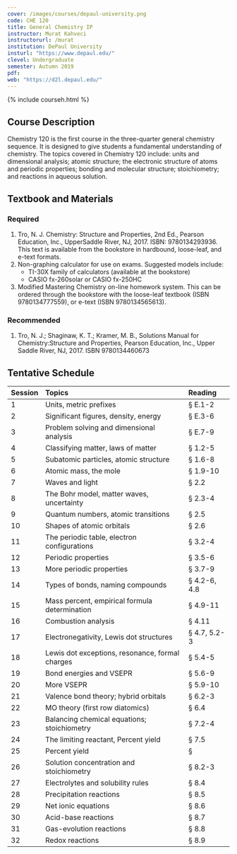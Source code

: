 ```yaml
---
cover: /images/courses/depaul-university.png
code: CHE 120
title: General Chemistry IP
instructor: Murat Kahveci
instructorurl: /murat
institution: DePaul University
insturl: "https://www.depaul.edu/"
clevel: Undergraduate
semester: Autumn 2019
pdf:
web: "https://d2l.depaul.edu/"
---
```

{% include courseh.html %}

## Course Description

Chemistry 120 is the first course in the three-quarter general chemistry sequence. It is designed to
give students a fundamental understanding of chemistry. The topics covered in Chemistry 120 include: units and dimensional analysis; atomic structure; the electronic structure of atoms and periodic properties; bonding and molecular structure; stoichiometry; and reactions in aqueous solution.

## Textbook and Materials

### Required

1. Tro, N. J. Chemistry: Structure and Properties, 2nd Ed., Pearson Education, Inc., UpperSaddle River, NJ, 2017. ISBN: 9780134293936. This text is available from the bookstore in hardbound, loose-leaf, and e-text formats.
2. Non-graphing calculator for use on exams. Suggested models include:
    * TI-30X family of calculators (available at the bookstore)
    * CASIO fx-260solar or CASIO fx-250HC
3. Modified Mastering Chemistry on-line homework system. This can be ordered through the bookstore with the loose-leaf textbook (ISBN 9780134777559), or e-text (ISBN 9780134565613).

### Recommended

1. Tro, N. J.; Shaginaw, K. T.; Kramer, M. B., Solutions Manual for Chemistry:Structure and Properties, Pearson Education, Inc., Upper Saddle River, NJ, 2017. ISBN 9780134460673

## Tentative Schedule 

| Session      | Topics | Reading |
|:-------|:-------| :-------|
|  1  |  Units, metric prefixes | &sect; E.1-2 |
|  2 | Significant figures, density, energy  | &sect; E.3-6  |
|  3 | Problem solving and dimensional analysis | &sect; E.7-9 |
|  4 | Classifying matter, laws of matter | &sect; 1.2-5 |
|  5 | Subatomic particles, atomic structure | &sect; 1.6-8 |
|  6 | Atomic mass, the mole | &sect; 1.9-10 |
|  7 | Waves and light | &sect; 2.2 |
|  8 | The Bohr model, matter waves, uncertainty | &sect; 2.3-4 |
|  9 | Quantum numbers, atomic transitions | &sect; 2.5 |
|  10 | Shapes of atomic orbitals | &sect; 2.6 |
|  11 | The periodic table, electron configurations | &sect; 3.2-4 |
|  12 | Periodic properties | &sect; 3.5-6 |
|  13 | More periodic properties | &sect; 3.7-9 |
|  14 | Types of bonds, naming compounds | &sect; 4.2-6, 4.8 |
|  15 | Mass percent, empirical formula determination | &sect; 4.9-11 |
|  16 | Combustion analysis | &sect; 4.11 |
|  17 | Electronegativity, Lewis dot structures | &sect; 4.7, 5.2-3 |
|  18 | Lewis dot exceptions, resonance, formal charges | &sect; 5.4-5 |
|  19 | Bond energies and VSEPR | &sect; 5.6-9 |
|  20 | More VSEPR | &sect; 5.9-10 |
|  21 | Valence bond theory; hybrid orbitals | &sect; 6.2-3 |
|  22 | MO theory (first row diatomics) | &sect; 6.4 |
|  23 | Balancing chemical equations; stoichiometry | &sect; 7.2-4 |
|  24 | The limiting reactant, Percent yield | &sect; 7.5 |
|  25 | Percent yield | &sect; |
|  26 | Solution concentration and stoichiometry | &sect; 8.2-3 |
|  27 | Electrolytes and solubility rules | &sect; 8.4 |
|  28 | Precipitation reactions | &sect; 8.5 |
|  29 | Net ionic equations | &sect; 8.6 |
|  30 | Acid-base reactions | &sect; 8.7 |
|  31 | Gas-evolution reactions | &sect; 8.8 |
|  32 | Redox reactions | &sect; 8.9 |
